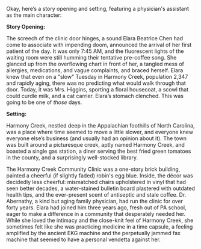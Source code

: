 Okay, here’s a story opening and setting, featuring a physician's assistant as the main character:

**Story Opening:**

The screech of the clinic door hinges, a sound Elara Beatrice Chen had come to associate with impending doom, announced the arrival of her first patient of the day. It was only 7:45 AM, and the fluorescent lights of the waiting room were still humming their tentative pre-coffee song. She glanced up from the overflowing chart in front of her, a tangled mess of allergies, medications, and vague complaints, and braced herself. Elara knew that even on a "slow" Tuesday in Harmony Creek, population 2,347 and rapidly aging, there was no predicting what would walk through that door. Today, it was Mrs. Higgins, sporting a floral housecoat, a scowl that could curdle milk, and a cat carrier. Elara’s stomach clenched. This was going to be one of *those* days.

**Setting:**

Harmony Creek, nestled deep in the Appalachian foothills of North Carolina, was a place where time seemed to move a little slower, and everyone knew everyone else’s business (and usually had an opinion about it). The town was built around a picturesque creek, aptly named Harmony Creek, and boasted a single gas station, a diner serving the best fried green tomatoes in the county, and a surprisingly well-stocked library.

The Harmony Creek Community Clinic was a one-story brick building, painted a cheerful (if slightly faded) robin's egg blue. Inside, the décor was decidedly less cheerful: mismatched chairs upholstered in vinyl that had seen better decades, a water-stained bulletin board plastered with outdated health tips, and the ever-present scent of antiseptic and stale coffee. Dr. Abernathy, a kind but aging family physician, had run the clinic for over forty years. Elara had joined him three years ago, fresh out of PA school, eager to make a difference in a community that desperately needed her. While she loved the intimacy and the close-knit feel of Harmony Creek, she sometimes felt like she was practicing medicine in a time capsule, a feeling amplified by the ancient EKG machine and the perpetually jammed fax machine that seemed to have a personal vendetta against her.
